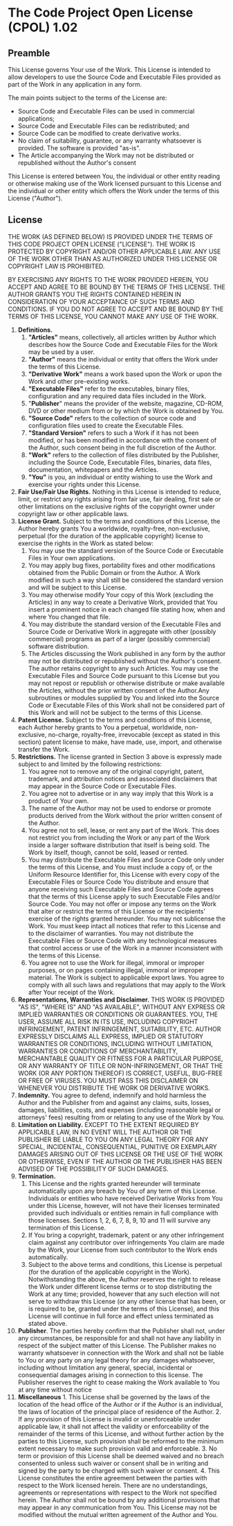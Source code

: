 # The Code Project Open License (CPOL) 1.02

## Preamble

This License governs Your use of the Work. This License is intended to allow developers to use the Source Code and Executable Files provided as part of the Work in any application in any form.

The main points subject to the terms of the License are:

*   Source Code and Executable Files can be used in commercial applications;
*   Source Code and Executable Files can be redistributed; and
*   Source Code can be modified to create derivative works.
*   No claim of suitability, guarantee, or any warranty whatsoever is provided. The software is provided "as-is".
*   The Article accompanying the Work may not be distributed or republished without the Author's consent

This License is entered between You, the individual or other entity reading or otherwise making use of the Work licensed pursuant to this License and the individual or other entity which offers the Work under the terms of this License ("Author").

## License

THE WORK (AS DEFINED BELOW) IS PROVIDED UNDER THE TERMS OF THIS CODE PROJECT OPEN LICENSE ("LICENSE"). THE WORK IS PROTECTED BY COPYRIGHT AND/OR OTHER APPLICABLE LAW. ANY USE OF THE WORK OTHER THAN AS AUTHORIZED UNDER THIS LICENSE OR COPYRIGHT LAW IS PROHIBITED.

BY EXERCISING ANY RIGHTS TO THE WORK PROVIDED HEREIN, YOU ACCEPT AND AGREE TO BE BOUND BY THE TERMS OF THIS LICENSE. THE AUTHOR GRANTS YOU THE RIGHTS CONTAINED HEREIN IN CONSIDERATION OF YOUR ACCEPTANCE OF SUCH TERMS AND CONDITIONS. IF YOU DO NOT AGREE TO ACCEPT AND BE BOUND BY THE TERMS OF THIS LICENSE, YOU CANNOT MAKE ANY USE OF THE WORK.

1.  **Definitions.**
    1.  **"Articles"** means, collectively, all articles written by Author which describes how the Source Code and Executable Files for the Work may be used by a user.
    2.  **"Author"** means the individual or entity that offers the Work under the terms of this License.
    3.  **"Derivative Work"** means a work based upon the Work or upon the Work and other pre-existing works.
    4.  **"Executable Files"** refer to the executables, binary files, configuration and any required data files included in the Work.
    5.  "**Publisher**" means the provider of the website, magazine, CD-ROM, DVD or other medium from or by which the Work is obtained by You.
    6.  **"Source Code"** refers to the collection of source code and configuration files used to create the Executable Files.
    7.  **"Standard Version"** refers to such a Work if it has not been modified, or has been modified in accordance with the consent of the Author, such consent being in the full discretion of the Author.
    8.  **"Work"** refers to the collection of files distributed by the Publisher, including the Source Code, Executable Files, binaries, data files, documentation, whitepapers and the Articles.
    9.  **"You"** is you, an individual or entity wishing to use the Work and exercise your rights under this License.
2.  **Fair Use/Fair Use Rights.** Nothing in this License is intended to reduce, limit, or restrict any rights arising from fair use, fair dealing, first sale or other limitations on the exclusive rights of the copyright owner under copyright law or other applicable laws.
3.  **License Grant.** Subject to the terms and conditions of this License, the Author hereby grants You a worldwide, royalty-free, non-exclusive, perpetual (for the duration of the applicable copyright) license to exercise the rights in the Work as stated below:
    1.  You may use the standard version of the Source Code or Executable Files in Your own applications.
    2.  You may apply bug fixes, portability fixes and other modifications obtained from the Public Domain or from the Author. A Work modified in such a way shall still be considered the standard version and will be subject to this License.
    3.  You may otherwise modify Your copy of this Work (excluding the Articles) in any way to create a Derivative Work, provided that You insert a prominent notice in each changed file stating how, when and where You changed that file.
    4.  You may distribute the standard version of the Executable Files and Source Code or Derivative Work in aggregate with other (possibly commercial) programs as part of a larger (possibly commercial) software distribution.
    5.  The Articles discussing the Work published in any form by the author may not be distributed or republished without the Author's consent. The author retains copyright to any such Articles. You may use the Executable Files and Source Code pursuant to this License but you may not repost or republish or otherwise distribute or make available the Articles, without the prior written consent of the Author.Any subroutines or modules supplied by You and linked into the Source Code or Executable Files of this Work shall not be considered part of this Work and will not be subject to the terms of this License.
4.  **Patent License.** Subject to the terms and conditions of this License, each Author hereby grants to You a perpetual, worldwide, non-exclusive, no-charge, royalty-free, irrevocable (except as stated in this section) patent license to make, have made, use, import, and otherwise transfer the Work.
5.  **Restrictions.** The license granted in Section 3 above is expressly made subject to and limited by the following restrictions:
    1.  You agree not to remove any of the original copyright, patent, trademark, and attribution notices and associated disclaimers that may appear in the Source Code or Executable Files.
    2.  You agree not to advertise or in any way imply that this Work is a product of Your own.
    3.  The name of the Author may not be used to endorse or promote products derived from the Work without the prior written consent of the Author.
    4.  You agree not to sell, lease, or rent any part of the Work. This does not restrict you from including the Work or any part of the Work inside a larger software distribution that itself is being sold. The Work by itself, though, cannot be sold, leased or rented.
    5.  You may distribute the Executable Files and Source Code only under the terms of this License, and You must include a copy of, or the Uniform Resource Identifier for, this License with every copy of the Executable Files or Source Code You distribute and ensure that anyone receiving such Executable Files and Source Code agrees that the terms of this License apply to such Executable Files and/or Source Code. You may not offer or impose any terms on the Work that alter or restrict the terms of this License or the recipients' exercise of the rights granted hereunder. You may not sublicense the Work. You must keep intact all notices that refer to this License and to the disclaimer of warranties. You may not distribute the Executable Files or Source Code with any technological measures that control access or use of the Work in a manner inconsistent with the terms of this License.
    6.  You agree not to use the Work for illegal, immoral or improper purposes, or on pages containing illegal, immoral or improper material. The Work is subject to applicable export laws. You agree to comply with all such laws and regulations that may apply to the Work after Your receipt of the Work.
6.  **Representations, Warranties and Disclaimer.** THIS WORK IS PROVIDED "AS IS", "WHERE IS" AND "AS AVAILABLE", WITHOUT ANY EXPRESS OR IMPLIED WARRANTIES OR CONDITIONS OR GUARANTEES. YOU, THE USER, ASSUME ALL RISK IN ITS USE, INCLUDING COPYRIGHT INFRINGEMENT, PATENT INFRINGEMENT, SUITABILITY, ETC. AUTHOR EXPRESSLY DISCLAIMS ALL EXPRESS, IMPLIED OR STATUTORY WARRANTIES OR CONDITIONS, INCLUDING WITHOUT LIMITATION, WARRANTIES OR CONDITIONS OF MERCHANTABILITY, MERCHANTABLE QUALITY OR FITNESS FOR A PARTICULAR PURPOSE, OR ANY WARRANTY OF TITLE OR NON-INFRINGEMENT, OR THAT THE WORK (OR ANY PORTION THEREOF) IS CORRECT, USEFUL, BUG-FREE OR FREE OF VIRUSES. YOU MUST PASS THIS DISCLAIMER ON WHENEVER YOU DISTRIBUTE THE WORK OR DERIVATIVE WORKS.
7.  **Indemnity.** You agree to defend, indemnify and hold harmless the Author and the Publisher from and against any claims, suits, losses, damages, liabilities, costs, and expenses (including reasonable legal or attorneys' fees) resulting from or relating to any use of the Work by You.
8.  **Limitation on Liability.** EXCEPT TO THE EXTENT REQUIRED BY APPLICABLE LAW, IN NO EVENT WILL THE AUTHOR OR THE PUBLISHER BE LIABLE TO YOU ON ANY LEGAL THEORY FOR ANY SPECIAL, INCIDENTAL, CONSEQUENTIAL, PUNITIVE OR EXEMPLARY DAMAGES ARISING OUT OF THIS LICENSE OR THE USE OF THE WORK OR OTHERWISE, EVEN IF THE AUTHOR OR THE PUBLISHER HAS BEEN ADVISED OF THE POSSIBILITY OF SUCH DAMAGES.
9.  **Termination.**
    1.  This License and the rights granted hereunder will terminate automatically upon any breach by You of any term of this License. Individuals or entities who have received Derivative Works from You under this License, however, will not have their licenses terminated provided such individuals or entities remain in full compliance with those licenses. Sections 1, 2, 6, 7, 8, 9, 10 and 11 will survive any termination of this License.
    2.  If You bring a copyright, trademark, patent or any other infringement claim against any contributor over infringements You claim are made by the Work, your License from such contributor to the Work ends automatically.
    3.  Subject to the above terms and conditions, this License is perpetual (for the duration of the applicable copyright in the Work). Notwithstanding the above, the Author reserves the right to release the Work under different license terms or to stop distributing the Work at any time; provided, however that any such election will not serve to withdraw this License (or any other license that has been, or is required to be, granted under the terms of this License), and this License will continue in full force and effect unless terminated as stated above.
10.  **Publisher**. The parties hereby confirm that the Publisher shall not, under any circumstances, be responsible for and shall not have any liability in respect of the subject matter of this License. The Publisher makes no warranty whatsoever in connection with the Work and shall not be liable to You or any party on any legal theory for any damages whatsoever, including without limitation any general, special, incidental or consequential damages arising in connection to this license. The Publisher reserves the right to cease making the Work available to You at any time without notice
11.  **Miscellaneous**
    1.  This License shall be governed by the laws of the location of the head office of the Author or if the Author is an individual, the laws of location of the principal place of residence of the Author.
    2.  If any provision of this License is invalid or unenforceable under applicable law, it shall not affect the validity or enforceability of the remainder of the terms of this License, and without further action by the parties to this License, such provision shall be reformed to the minimum extent necessary to make such provision valid and enforceable.
    3.  No term or provision of this License shall be deemed waived and no breach consented to unless such waiver or consent shall be in writing and signed by the party to be charged with such waiver or consent.
    4.  This License constitutes the entire agreement between the parties with respect to the Work licensed herein. There are no understandings, agreements or representations with respect to the Work not specified herein. The Author shall not be bound by any additional provisions that may appear in any communication from You. This License may not be modified without the mutual written agreement of the Author and You.


